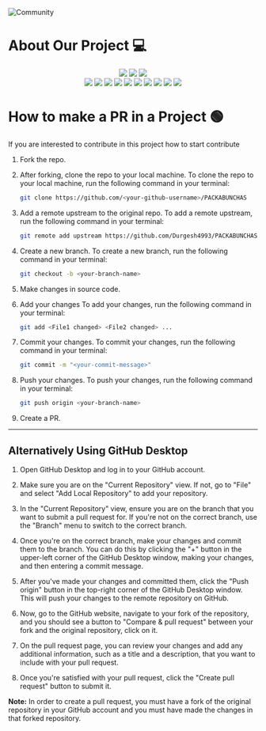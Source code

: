 ![Community](https://github.com/GameSphere-MultiPlayer/Physi-c-Tech/assets/98798977/e79af9da-814e-487e-8a9a-85947384d3b2)

# About Our Project 💻
<div align="center">
<img src="https://forthebadge.com/images/badges/built-with-love.svg" />
<img src="https://forthebadge.com/images/badges/uses-brains.svg" />
<img src="https://forthebadge.com/images/badges/powered-by-responsibility.svg" />
  <br>
<img src="https://img.shields.io/github/repo-size/GameSphere-MultiPlayer/PACKABUNCHAS?style=for-the-badge" />
   <img src="https://img.shields.io/github/issues-pr/GameSphere-MultiPlayer/PACKABUNCHAS?style=for-the-badge" />

  <img src="https://img.shields.io/github/issues/GameSphere-MultiPlayer/PACKABUNCHAS?style=for-the-badge" />
  <img src="https://img.shields.io/github/issues-closed-raw/GameSphere-MultiPlayer/PACKABUNCHAS?style=for-the-badge" />
   <img src="https://img.shields.io/github/issues-pr-closed-raw/GameSphere-MultiPlayer/PACKABUNCHAS?style=for-the-badge" />
  <img src="https://img.shields.io/github/license/GameSphere-MultiPlayer/PACKABUNCHAS?style=for-the-badge" />
  <img src="https://img.shields.io/github/forks/GameSphere-MultiPlayer/PACKABUNCHAS?style=for-the-badge" />
  <img src="https://img.shields.io/github/stars/GameSphere-MultiPlayer/PACKABUNCHAS?style=for-the-badge" />
  <img src="https://img.shields.io/github/contributors/GameSphere-MultiPlayer/PACKABUNCHAS?style=for-the-badge" />
  <img src="https://img.shields.io/github/last-commit/GameSphere-MultiPlayer/PACKABUNCHAS?style=for-the-badge" />
  </div>

# How to make a PR in a Project 🟢

If you are interested to contribute in this project how to start contribute
<!-- in detail -->

1. Fork the repo.

2. After forking, clone the repo to your local machine.
To clone the repo to your local machine, run the following command in your terminal:
    
    ```bash
    git clone https://github.com/<your-github-username>/PACKABUNCHAS
    ```

3. Add a remote upstream to the original repo.
To add a remote upstream, run the following command in your terminal:
    
    ```bash
    git remote add upstream https://github.com/Durgesh4993/PACKABUNCHAS/
    ```

4. Create a new branch.
To create a new branch, run the following command in your terminal:
    
    ```bash
    git checkout -b <your-branch-name>
    ```

5. Make changes in source code.

6. Add your changes
To add your changes, run the following command in your terminal:
    
    ```bash
    git add <File1 changed> <File2 changed> ...
    ```
7. Commit your changes.
To commit your changes, run the following command in your terminal:
    
    ```bash
    git commit -m "<your-commit-message>"
    ```

8. Push your changes.
To push your changes, run the following command in your terminal:
    
    ```bash
    git push origin <your-branch-name>
    ```

9. Create a PR.

__________________________________________________________________________________________________________________________________________________________________

## Alternatively Using GitHub Desktop

1. Open GitHub Desktop and log in to your GitHub account.

2. Make sure you are on the "Current Repository" view. If not, go to "File" and select "Add Local Repository" to add your repository.

3. In the "Current Repository" view, ensure you are on the branch that you want to submit a pull request for. If you're not on the correct branch, use the "Branch" menu to switch to the correct branch.

4. Once you're on the correct branch, make your changes and commit them to the branch. You can do this by clicking the "+" button in the upper-left corner of the GitHub Desktop window, making your changes, and then entering a commit message.

5. After you've made your changes and committed them, click the "Push origin" button in the top-right corner of the GitHub Desktop window. This will push your changes to the remote repository on GitHub.

6. Now, go to the GitHub website, navigate to your fork of the repository, and you should see a button to "Compare & pull request" between your fork and the original repository, click on it.

7. On the pull request page, you can review your changes and add any additional information, such as a title and a description, that you want to include with your pull request.

8. Once you're satisfied with your pull request, click the "Create pull request" button to submit it.

**Note:** In order to create a pull request, you must have a fork of the original repository in your GitHub account and you must have made the changes in that forked repository.

